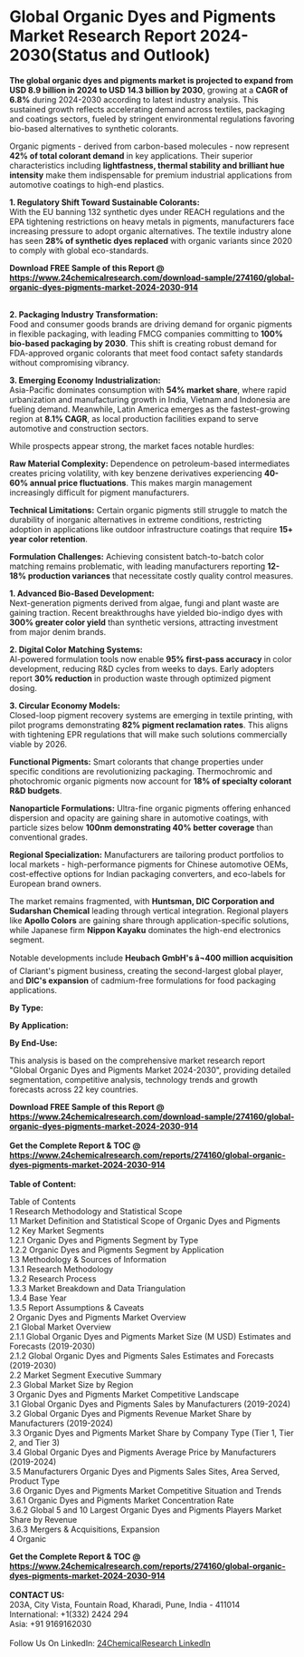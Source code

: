 <h1>Global Organic Dyes and Pigments Market Research Report 2024-2030(Status and Outlook)</h1><p><strong>The global organic dyes and pigments market is projected to expand from USD 8.9 billion in 2024 to USD 14.3 billion by 2030</strong>, growing at a <strong>CAGR of 6.8%</strong> during 2024-2030 according to latest industry analysis. This sustained growth reflects accelerating demand across textiles, packaging and coatings sectors, fueled by stringent environmental regulations favoring bio-based alternatives to synthetic colorants.</p><p>Organic pigments - derived from carbon-based molecules - now represent <strong>42% of total colorant demand</strong> in key applications. Their superior characteristics including <strong>lightfastness, thermal stability and brilliant hue intensity</strong> make them indispensable for premium industrial applications from automotive coatings to high-end plastics.</p><p><strong>1. Regulatory Shift Toward Sustainable Colorants:</strong><br>
With the EU banning 132 synthetic dyes under REACH regulations and the EPA tightening restrictions on heavy metals in pigments, manufacturers face increasing pressure to adopt organic alternatives. The textile industry alone has seen <strong>28% of synthetic dyes replaced</strong> with organic variants since 2020 to comply with global eco-standards.</p><div><b>Download FREE Sample of this Report @ 
            <a href="https://www.24chemicalresearch.com/download-sample/274160/global-organic-dyes-pigments-market-2024-2030-914">
            https://www.24chemicalresearch.com/download-sample/274160/global-organic-dyes-pigments-market-2024-2030-914</a></b></div><br><p><strong>2. Packaging Industry Transformation:</strong><br>
Food and consumer goods brands are driving demand for organic pigments in flexible packaging, with leading FMCG companies committing to <strong>100% bio-based packaging by 2030</strong>. This shift is creating robust demand for FDA-approved organic colorants that meet food contact safety standards without compromising vibrancy.</p><p><strong>3. Emerging Economy Industrialization:</strong><br>
Asia-Pacific dominates consumption with <strong>54% market share</strong>, where rapid urbanization and manufacturing growth in India, Vietnam and Indonesia are fueling demand. Meanwhile, Latin America emerges as the fastest-growing region at <strong>8.1% CAGR</strong>, as local production facilities expand to serve automotive and construction sectors.</p><p>While prospects appear strong, the market faces notable hurdles:</p><p><strong>Raw Material Complexity:</strong> Dependence on petroleum-based intermediates creates pricing volatility, with key benzene derivatives experiencing <strong>40-60% annual price fluctuations</strong>. This makes margin management increasingly difficult for pigment manufacturers.</p><p><strong>Technical Limitations:</strong> Certain organic pigments still struggle to match the durability of inorganic alternatives in extreme conditions, restricting adoption in applications like outdoor infrastructure coatings that require <strong>15+ year color retention</strong>.</p><p><strong>Formulation Challenges:</strong> Achieving consistent batch-to-batch color matching remains problematic, with leading manufacturers reporting <strong>12-18% production variances</strong> that necessitate costly quality control measures.</p><p><strong>1. Advanced Bio-Based Development:</strong><br>
Next-generation pigments derived from algae, fungi and plant waste are gaining traction. Recent breakthroughs have yielded bio-indigo dyes with <strong>300% greater color yield</strong> than synthetic versions, attracting investment from major denim brands.</p><p><strong>2. Digital Color Matching Systems:</strong><br>
AI-powered formulation tools now enable <strong>95% first-pass accuracy</strong> in color development, reducing R&amp;D cycles from weeks to days. Early adopters report <strong>30% reduction</strong> in production waste through optimized pigment dosing.</p><p><strong>3. Circular Economy Models:</strong><br>
Closed-loop pigment recovery systems are emerging in textile printing, with pilot programs demonstrating <strong>82% pigment reclamation rates</strong>. This aligns with tightening EPR regulations that will make such solutions commercially viable by 2026.</p><p><strong>Functional Pigments:</strong> Smart colorants that change properties under specific conditions are revolutionizing packaging. Thermochromic and photochromic organic pigments now account for <strong>18% of specialty colorant R&amp;D budgets</strong>.</p><p><strong>Nanoparticle Formulations:</strong> Ultra-fine organic pigments offering enhanced dispersion and opacity are gaining share in automotive coatings, with particle sizes below <strong>100nm demonstrating 40% better coverage</strong> than conventional grades.</p><p><strong>Regional Specialization:</strong> Manufacturers are tailoring product portfolios to local markets - high-performance pigments for Chinese automotive OEMs, cost-effective options for Indian packaging converters, and eco-labels for European brand owners.</p><p>The market remains fragmented, with <strong>Huntsman, DIC Corporation and Sudarshan Chemical</strong> leading through vertical integration. Regional players like <strong>Apollo Colors</strong> are gaining share through application-specific solutions, while Japanese firm <strong>Nippon Kayaku</strong> dominates the high-end electronics segment.</p><p>Notable developments include <strong>Heubach GmbH's â¬400 million acquisition</strong> of Clariant's pigment business, creating the second-largest global player, and <strong>DIC's expansion</strong> of cadmium-free formulations for food packaging applications.</p><p><strong>By Type:</strong></p><p><strong>By Application:</strong></p><p><strong>By End-Use:</strong></p><p>This analysis is based on the comprehensive market research report "Global Organic Dyes and Pigments Market 2024-2030", providing detailed segmentation, competitive analysis, technology trends and growth forecasts across 22 key countries.</p><div><b>Download FREE Sample of this Report @ 
            <a href="https://www.24chemicalresearch.com/download-sample/274160/global-organic-dyes-pigments-market-2024-2030-914">
            https://www.24chemicalresearch.com/download-sample/274160/global-organic-dyes-pigments-market-2024-2030-914</a></b></div><br><div><b>Get the Complete Report & TOC @ 
            <a href="https://www.24chemicalresearch.com/reports/274160/global-organic-dyes-pigments-market-2024-2030-914">
            https://www.24chemicalresearch.com/reports/274160/global-organic-dyes-pigments-market-2024-2030-914</a></b></div><br>
            <b>Table of Content:</b><p>Table of Contents<br />
1 Research Methodology and Statistical Scope<br />
1.1 Market Definition and Statistical Scope of Organic Dyes and Pigments<br />
1.2 Key Market Segments<br />
1.2.1 Organic Dyes and Pigments Segment by Type<br />
1.2.2 Organic Dyes and Pigments Segment by Application<br />
1.3 Methodology & Sources of Information<br />
1.3.1 Research Methodology<br />
1.3.2 Research Process<br />
1.3.3 Market Breakdown and Data Triangulation<br />
1.3.4 Base Year<br />
1.3.5 Report Assumptions & Caveats<br />
2 Organic Dyes and Pigments Market Overview<br />
2.1 Global Market Overview<br />
2.1.1 Global Organic Dyes and Pigments Market Size (M USD) Estimates and Forecasts (2019-2030)<br />
2.1.2 Global Organic Dyes and Pigments Sales Estimates and Forecasts (2019-2030)<br />
2.2 Market Segment Executive Summary<br />
2.3 Global Market Size by Region<br />
3 Organic Dyes and Pigments Market Competitive Landscape<br />
3.1 Global Organic Dyes and Pigments Sales by Manufacturers (2019-2024)<br />
3.2 Global Organic Dyes and Pigments Revenue Market Share by Manufacturers (2019-2024)<br />
3.3 Organic Dyes and Pigments Market Share by Company Type (Tier 1, Tier 2, and Tier 3)<br />
3.4 Global Organic Dyes and Pigments Average Price by Manufacturers (2019-2024)<br />
3.5 Manufacturers Organic Dyes and Pigments Sales Sites, Area Served, Product Type<br />
3.6 Organic Dyes and Pigments Market Competitive Situation and Trends<br />
3.6.1 Organic Dyes and Pigments Market Concentration Rate<br />
3.6.2 Global 5 and 10 Largest Organic Dyes and Pigments Players Market Share by Revenue<br />
3.6.3 Mergers & Acquisitions, Expansion<br />
4 Organic</p><div><b>Get the Complete Report & TOC @ 
            <a href="https://www.24chemicalresearch.com/reports/274160/global-organic-dyes-pigments-market-2024-2030-914">
            https://www.24chemicalresearch.com/reports/274160/global-organic-dyes-pigments-market-2024-2030-914</a></b></div><br><b>CONTACT US:</b><br>
            203A, City Vista, Fountain Road, Kharadi, Pune, India - 411014<br>
            International: +1(332) 2424 294<br>
            Asia: +91 9169162030 <br><br>
            Follow Us On LinkedIn: <a href="https://www.linkedin.com/company/24chemicalresearch/">24ChemicalResearch LinkedIn</a>